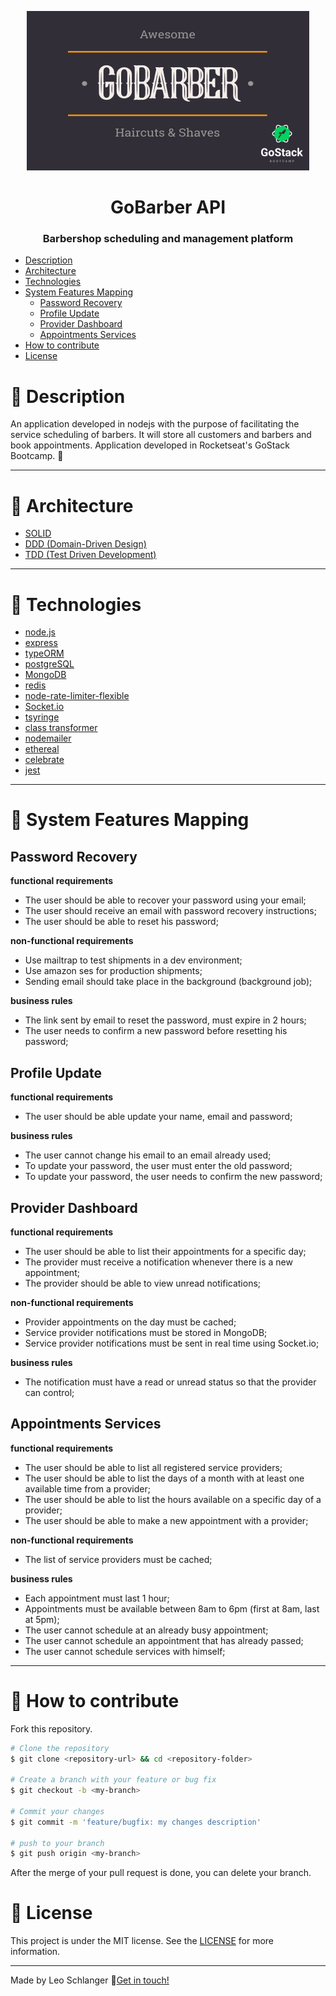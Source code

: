 <div align="center">


  ![GoBarber](./assets/logo.png)
  # GoBarber API
  ### Barbershop scheduling and management platform
</div>

- [Description](#description)
- [Architecture](#architecture)
- [Technologies](#technologies)
- [System Features Mapping](#system-features-mapping)
  - [Password Recovery](#password-recovery)
  - [Profile Update](#profile-update)
  - [Provider Dashboard](#provider-dashboard)
  - [Appointments Services](#appointments-services)
- [How to contribute](#how-to-contribute)
- [License](#license)

# :book: Description
<a id="description" />

  An application developed in nodejs with the purpose of facilitating the service scheduling of barbers. It will store all customers and barbers and book appointments. Application developed in Rocketseat's GoStack Bootcamp. 🚀

---

# :triangular_ruler: Architecture
<a id="architecture" />

- [SOLID](https://en.wikipedia.org/wiki/SOLID)
- [DDD  (Domain-Driven Design)](https://en.wikipedia.org/wiki/Domain-driven_design)
- [TDD (Test Driven Development)](http://agiledata.org/essays/tdd.html)

---

# :rocket: Technologies
<a id="technologies" />

- [node.js](https://nodejs.org/en/docs/)
- [express](https://expressjs.com/pt-br/api.html)
- [typeORM](https://typeorm.io/#/)
- [postgreSQL](https://www.postgresql.org/)
- [MongoDB](https://www.mongodb.com/)
- [redis](https://redis.io/)
- [node-rate-limiter-flexible](https://www.npmjs.com/package/rate-limiter-flexible)
- [Socket.io](https://socket.io/)
- [tsyringe](https://github.com/microsoft/tsyringe)
- [class transformer](https://github.com/typestack/class-transformer)
- [nodemailer](https://nodemailer.com/about/)
- [ethereal](https://ethereal.email/)
- [celebrate](https://www.npmjs.com/package/celebrate)
- [jest](https://jestjs.io/docs/en/getting-started)

---

# :bookmark: System Features Mapping
<a id="system-features-mapping" />

## Password Recovery

**functional requirements**

 - The user should be able to recover your password using your email;
 - The user should receive an email with password recovery instructions;
 - The user should be able to reset his password;

**non-functional requirements**

  - Use mailtrap to test shipments in a dev environment;
  - Use amazon ses for production shipments;
  - Sending email should take place in the background (background job);

**business rules**

  - The link sent by email to reset the password, must expire in 2 hours;
  - The user needs to confirm a new password before resetting his password;

## Profile Update

**functional requirements**

- The user should be able update your name, email and password;

**business rules**

  - The user cannot change his email to an email already used;
  - To update your password, the user must enter the old password;
  - To update your password, the user needs to confirm the new password;

## Provider Dashboard

**functional requirements**

 - The user should be able to list their appointments for a specific day;
 - The provider must receive a notification whenever there is a new appointment;
 - The provider should be able to view unread notifications;

**non-functional requirements**

  - Provider appointments on the day must be cached;
  - Service provider notifications must be stored in MongoDB;
  - Service provider notifications must be sent in real time using Socket.io;


**business rules**

  - The notification must have a read or unread status so that the provider can control;

## Appointments Services

**functional requirements**

 - The user should be able to list all registered service providers;
 - The user should be able to list the days of a month with at least one available time from a provider;
 - The user should be able to list the hours available on a specific day of a provider;
 - The user should be able to make a new appointment with a provider;

**non-functional requirements**

  - The list of service providers must be cached;

**business rules**

  - Each appointment must last 1 hour;
  - Appointments must be available between 8am to 6pm (first at 8am, last at 5pm);
  - The user cannot schedule at an already busy appointment;
  - The user cannot schedule an appointment that has already passed;
  - The user cannot schedule services with himself;

---

# :pushpin: How to contribute
<a id="how-to-contribute" />

Fork this repository.

```bash
# Clone the repository
$ git clone <repository-url> && cd <repository-folder>

# Create a branch with your feature or bug fix
$ git checkout -b <my-branch>

# Commit your changes
$ git commit -m 'feature/bugfix: my changes description'

# push to your branch
$ git push origin <my-branch>
```

After the merge of your pull request is done, you can delete your branch.

# :memo: License
<a id="license" />

This project is under the MIT license. See the [LICENSE](https://github.com/leo-schlanger/gobarber-backend/blob/master/LICENSE) for more information.

---

Made by Leo Schlanger :wave:[Get in touch!](https://www.linkedin.com/in/leo-schlanger-226467192/)
